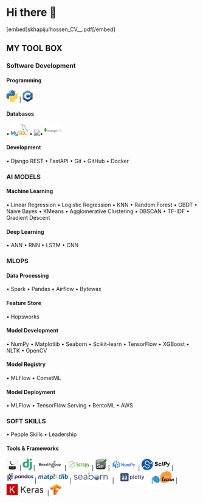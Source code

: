 # Hi there 👋
[embed]skhapijulhossen_CV__.pdf[/embed]


## MY TOOL BOX

### Software Development
#### Programming
<img src="images/py1.png" height="30px" >  |   <img src="images/c++.png" height="30px" >    
#### Databases
• <img src="images/mysql.png" height="30px" > • <img src="https://imgs.search.brave.com/yaqR7T1zBe7Smlallb0SaDau5wxTrDf-fz7tQxfWl4c/rs:fit:560:320:1/g:ce/aHR0cHM6Ly91cGxv/YWQud2lraW1lZGlh/Lm9yZy93aWtpcGVk/aWEvY29tbW9ucy90/aHVtYi9mL2ZkL0R5/bmFtb0RCLnBuZy81/MTJweC1EeW5hbW9E/Qi5wbmc" height="30px" >• <img src="images/MongoDB-Logo.png" height="30px" >
#### Development
• Django REST • FastAPI • Git • GitHub • Docker

### AI MODELS
#### Machine Learning
• Linear Regression • Logistic Regression • KNN • Random Forest • GBDT • Naive Bayes 
• KMeans • Agglomerative Clustering • DBSCAN • TF-IDF • Gradient Descent 
#### Deep Learning
• ANN • RNN • LSTM • CNN
### MLOPS
#### Data Processing
• Spark • Pandas • Airflow • Bytewax
#### Feature Store
• Hopsworks
#### Model Development
• NumPy • Matplotlib • Seaborn • Scikit-learn • TensorFlow • XGBoost • NLTK • OpenCV
#### Model Registry
• MLFlow • CometML
#### Model Deployment
• MLFlow • TensorFlow Serving •
BentoML • AWS
### SOFT SKILLS
• People Skills • Leadership

#### Tools & Frameworks
<img src="images/flask2.jpg" height="30px" > | <img src="images/django-logo.png" height="30px" > |  <img src="images/bs.png" height="30px" >  | 
<img src="images/scrapy.png" height="30px" > |  <img src="images/selenium.jpg" height="30px" >  | <img src="images/NumPy.png" height="30px" > | 
<img src="images/scipy.png" height="30px" > |  <img src="images/Pandas_logo.png" height="30px" >| 
<img src="images/matplot.png" height="30px" > |  <img src="images/seaborn.png" height="30px" >  | <img src="images/plotly.png" height="30px" >  |<img src="images/scikit.png" height="30px" > | <img src="images/keras.png" height="30px" > |  <img src="images/Tensorflow.png" height="30px" >



